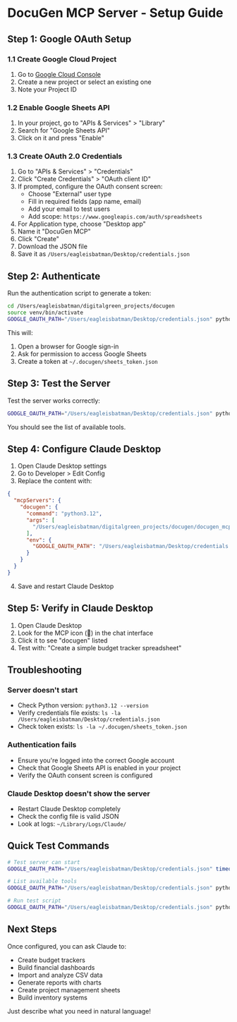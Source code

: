 # DocuGen MCP Server - Setup Guide

## Step 1: Google OAuth Setup

### 1.1 Create Google Cloud Project
1. Go to [Google Cloud Console](https://console.cloud.google.com/)
2. Create a new project or select an existing one
3. Note your Project ID

### 1.2 Enable Google Sheets API
1. In your project, go to "APIs & Services" > "Library"
2. Search for "Google Sheets API"
3. Click on it and press "Enable"

### 1.3 Create OAuth 2.0 Credentials
1. Go to "APIs & Services" > "Credentials"
2. Click "Create Credentials" > "OAuth client ID"
3. If prompted, configure the OAuth consent screen:
   - Choose "External" user type
   - Fill in required fields (app name, email)
   - Add your email to test users
   - Add scope: `https://www.googleapis.com/auth/spreadsheets`
4. For Application type, choose "Desktop app"
5. Name it "DocuGen MCP"
6. Click "Create"
7. Download the JSON file
8. Save it as `/Users/eagleisbatman/Desktop/credentials.json`

## Step 2: Authenticate

Run the authentication script to generate a token:

```bash
cd /Users/eagleisbatman/digitalgreen_projects/docugen
source venv/bin/activate
GOOGLE_OAUTH_PATH="/Users/eagleisbatman/Desktop/credentials.json" python3.12 authenticate.py
```

This will:
1. Open a browser for Google sign-in
2. Ask for permission to access Google Sheets
3. Create a token at `~/.docugen/sheets_token.json`

## Step 3: Test the Server

Test the server works correctly:

```bash
GOOGLE_OAUTH_PATH="/Users/eagleisbatman/Desktop/credentials.json" python3.12 docugen_mcp_server.py --help
```

You should see the list of available tools.

## Step 4: Configure Claude Desktop

1. Open Claude Desktop settings
2. Go to Developer > Edit Config
3. Replace the content with:

```json
{
  "mcpServers": {
    "docugen": {
      "command": "python3.12",
      "args": [
        "/Users/eagleisbatman/digitalgreen_projects/docugen/docugen_mcp_server.py"
      ],
      "env": {
        "GOOGLE_OAUTH_PATH": "/Users/eagleisbatman/Desktop/credentials.json"
      }
    }
  }
}
```

4. Save and restart Claude Desktop

## Step 5: Verify in Claude Desktop

1. Open Claude Desktop
2. Look for the MCP icon (🔌) in the chat interface
3. Click it to see "docugen" listed
4. Test with: "Create a simple budget tracker spreadsheet"

## Troubleshooting

### Server doesn't start
- Check Python version: `python3.12 --version`
- Verify credentials file exists: `ls -la /Users/eagleisbatman/Desktop/credentials.json`
- Check token exists: `ls -la ~/.docugen/sheets_token.json`

### Authentication fails
- Ensure you're logged into the correct Google account
- Check that Google Sheets API is enabled in your project
- Verify the OAuth consent screen is configured

### Claude Desktop doesn't show the server
- Restart Claude Desktop completely
- Check the config file is valid JSON
- Look at logs: `~/Library/Logs/Claude/`

## Quick Test Commands

```bash
# Test server can start
GOOGLE_OAUTH_PATH="/Users/eagleisbatman/Desktop/credentials.json" timeout 2 python3.12 docugen_mcp_server.py

# List available tools
GOOGLE_OAUTH_PATH="/Users/eagleisbatman/Desktop/credentials.json" python3.12 docugen_mcp_server.py --help

# Run test script
GOOGLE_OAUTH_PATH="/Users/eagleisbatman/Desktop/credentials.json" python3.12 test_server.py
```

## Next Steps

Once configured, you can ask Claude to:
- Create budget trackers
- Build financial dashboards
- Import and analyze CSV data
- Generate reports with charts
- Create project management sheets
- Build inventory systems

Just describe what you need in natural language!